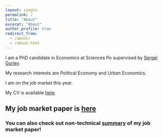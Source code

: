 ```yaml
---
layout: single
permalink: /
title: "About"
excerpt: "About"
author_profile: true
redirect_from:
  - /about/
  - /about.html
---
```


I am a PhD candidate in Economics at Sciences Po supervised by [Sergeï Guriev](https://sites.google.com/site/sguriev/). 

My research interests are Political Economy and Urban Economics.

I am on the job market this year. 

My CV is available [here](pdfs/cv.pdf).

## My job market paper is [here](pdfs/slavs_jmp.pdf) 

### You can also check out non-technical [summary](http://jmp-consider-the-slavs.tilda.ws/) of my job market paper!
